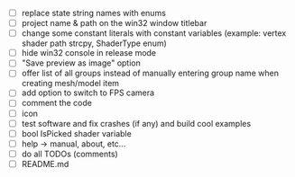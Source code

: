 - [ ] replace state string names with enums
- [ ] project name & path on the win32 window titlebar
- [ ] change some constant literals with constant variables (example: vertex shader path strcpy, ShaderType enum)
- [ ] hide win32 console in release mode
- [ ] "Save preview as image" option
- [ ] offer list of all groups instead of manually entering group name when creating mesh/model item
- [ ] add option to switch to FPS camera
- [ ] comment the code
- [ ] icon
- [ ] test software and fix crashes (if any) and build cool examples
- [ ] bool IsPicked shader variable
- [ ] help -> manual, about, etc...
- [ ] do all TODOs (comments)
- [ ] README.md